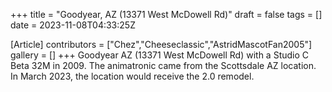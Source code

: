 +++
title = "Goodyear, AZ (13371 West McDowell Rd)"
draft = false
tags = []
date = 2023-11-08T04:33:25Z

[Article]
contributors = ["Chez","Cheeseclassic","AstridMascotFan2005"]
gallery = []
+++
Goodyear AZ (13371 West McDowell Rd) with a Studio C Beta 32M in 2009. The animatronic came from the Scottsdale AZ location. In March 2023, the location would receive the 2.0 remodel.